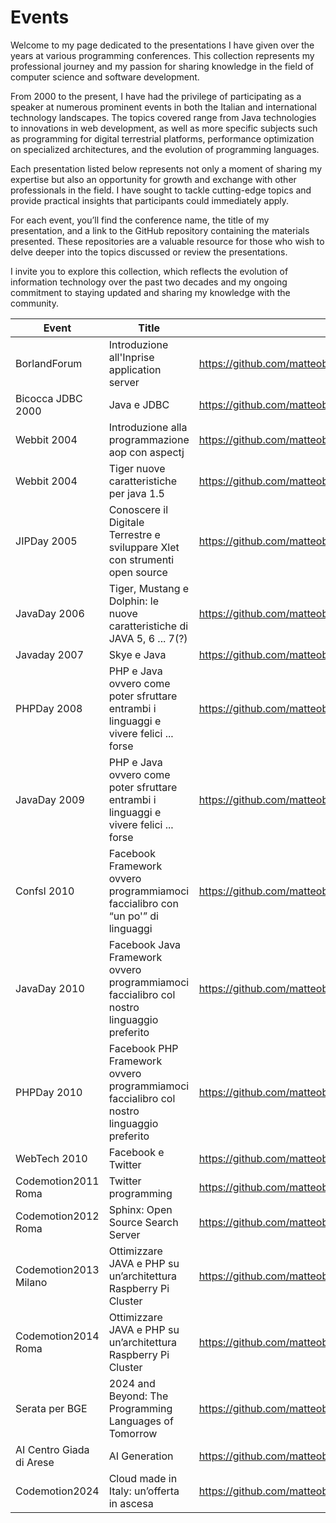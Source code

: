# Events

Welcome to my page dedicated to the presentations I have given over the years at various programming conferences. This collection represents my professional journey and my passion for sharing knowledge in the field of computer science and software development.

From 2000 to the present, I have had the privilege of participating as a speaker at numerous prominent events in both the Italian and international technology landscapes. The topics covered range from Java technologies to innovations in web development, as well as more specific subjects such as programming for digital terrestrial platforms, performance optimization on specialized architectures, and the evolution of programming languages.

Each presentation listed below represents not only a moment of sharing my expertise but also an opportunity for growth and exchange with other professionals in the field. I have sought to tackle cutting-edge topics and provide practical insights that participants could immediately apply.

For each event, you’ll find the conference name, the title of my presentation, and a link to the GitHub repository containing the materials presented. These repositories are a valuable resource for those who wish to delve deeper into the topics discussed or review the presentations.

I invite you to explore this collection, which reflects the evolution of information technology over the past two decades and my ongoing commitment to staying updated and sharing my knowledge with the community.

| Event | Title | Repository | Language |
|-----------------|-------------|-------------|---|
| BorlandForum | Introduzione all'Inprise application server | https://github.com/matteobaccan/BorlandForum2000 | IT |
| Bicocca JDBC 2000 | Java e JDBC | https://github.com/matteobaccan/BicoccaJDBC2000 | IT |
| Webbit 2004 | Introduzione alla programmazione aop con aspectj | https://github.com/matteobaccan/Webbit04 | IT |
| Webbit 2004 | Tiger nuove caratteristiche per java 1.5 | https://github.com/matteobaccan/Webbit04 | IT |
| JIPDay 2005 | Conoscere il Digitale Terrestre e sviluppare Xlet con strumenti open source | https://github.com/matteobaccan/JIPDay2005 | IT |
| JavaDay 2006 | Tiger, Mustang e Dolphin: le nuove caratteristiche di JAVA 5, 6 ... 7(?) | https://github.com/matteobaccan/Javaday2006 | IT |
| Javaday 2007 | Skye e Java | https://github.com/matteobaccan/Javaday2007 | IT |
| PHPDay 2008 | PHP e Java ovvero come poter sfruttare entrambi i linguaggi e vivere felici ... forse | https://github.com/matteobaccan/PHPDay2008 | IT |
| JavaDay 2009 | PHP e Java ovvero come poter sfruttare entrambi i linguaggi e vivere felici ... forse | https://github.com/matteobaccan/Javaday2009 | IT |
| Confsl 2010 | Facebook Framework ovvero programmiamoci faccialibro con “un po'” di linguaggi | https://github.com/matteobaccan/Confsl2010 | IT |
| JavaDay 2010 | Facebook Java Framework ovvero programmiamoci faccialibro col nostro linguaggio preferito | https://github.com/matteobaccan/Javaday2010 | IT |
| PHPDay 2010 | Facebook PHP Framework ovvero programmiamoci faccialibro col nostro linguaggio preferito | https://github.com/matteobaccan/PHPDay2010 | IT |
| WebTech 2010 | Facebook e Twitter | https://github.com/matteobaccan/Webtech2010 | IT |
| Codemotion2011 Roma | Twitter programming | https://github.com/matteobaccan/Codemotion2011 | IT |
| Codemotion2012 Roma | Sphinx: Open Source Search Server  | https://github.com/matteobaccan/Codemotion2012 | IT |
| Codemotion2013 Milano | Ottimizzare JAVA e PHP su un’architettura Raspberry Pi Cluster  | https://github.com/matteobaccan/Codemotion2013 | IT |
| Codemotion2014 Roma | Ottimizzare JAVA e PHP su un’architettura Raspberry Pi Cluster  | https://github.com/matteobaccan/Codemotion2014 | IT |
| Serata per BGE | 2024 and Beyond: The Programming Languages of Tomorrow | https://github.com/matteobaccan/ProgrammingLanguagesOfTomorrow | EN |
| AI Centro Giada di Arese | AI Generation | https://github.com/matteobaccan/AIGeneration | EN - IT |
| Codemotion2024 | Cloud made in Italy: un’offerta in ascesa | https://github.com/matteobaccan/Codemotion2024 | IT |
